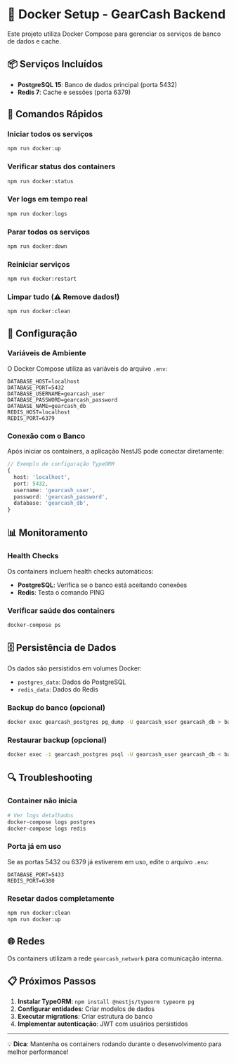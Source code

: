 # 🐳 Docker Setup - GearCash Backend

Este projeto utiliza Docker Compose para gerenciar os serviços de banco de dados e cache.

## 📦 Serviços Incluídos

- **PostgreSQL 15**: Banco de dados principal (porta 5432)
- **Redis 7**: Cache e sessões (porta 6379)

## 🚀 Comandos Rápidos

### Iniciar todos os serviços
```bash
npm run docker:up
```

### Verificar status dos containers
```bash
npm run docker:status
```

### Ver logs em tempo real
```bash
npm run docker:logs
```

### Parar todos os serviços
```bash
npm run docker:down
```

### Reiniciar serviços
```bash
npm run docker:restart
```

### Limpar tudo (⚠️ Remove dados!)
```bash
npm run docker:clean
```

## 🔧 Configuração

### Variáveis de Ambiente
O Docker Compose utiliza as variáveis do arquivo `.env`:

```env
DATABASE_HOST=localhost
DATABASE_PORT=5432
DATABASE_USERNAME=gearcash_user
DATABASE_PASSWORD=gearcash_password
DATABASE_NAME=gearcash_db
REDIS_HOST=localhost
REDIS_PORT=6379
```

### Conexão com o Banco
Após iniciar os containers, a aplicação NestJS pode conectar diretamente:

```typescript
// Exemplo de configuração TypeORM
{
  host: 'localhost',
  port: 5432,
  username: 'gearcash_user',
  password: 'gearcash_password',
  database: 'gearcash_db',
}
```

## 📊 Monitoramento

### Health Checks
Os containers incluem health checks automáticos:
- **PostgreSQL**: Verifica se o banco está aceitando conexões
- **Redis**: Testa o comando PING

### Verificar saúde dos containers
```bash
docker-compose ps
```

## 🗄️ Persistência de Dados

Os dados são persistidos em volumes Docker:
- `postgres_data`: Dados do PostgreSQL
- `redis_data`: Dados do Redis

### Backup do banco (opcional)
```bash
docker exec gearcash_postgres pg_dump -U gearcash_user gearcash_db > backup.sql
```

### Restaurar backup (opcional)
```bash
docker exec -i gearcash_postgres psql -U gearcash_user gearcash_db < backup.sql
```

## 🔍 Troubleshooting

### Container não inicia
```bash
# Ver logs detalhados
docker-compose logs postgres
docker-compose logs redis
```

### Porta já em uso
Se as portas 5432 ou 6379 já estiverem em uso, edite o arquivo `.env`:
```env
DATABASE_PORT=5433
REDIS_PORT=6380
```

### Resetar dados completamente
```bash
npm run docker:clean
npm run docker:up
```

## 🌐 Redes

Os containers utilizam a rede `gearcash_network` para comunicação interna.

## 📋 Próximos Passos

1. **Instalar TypeORM**: `npm install @nestjs/typeorm typeorm pg`
2. **Configurar entidades**: Criar modelos de dados
3. **Executar migrations**: Criar estrutura do banco
4. **Implementar autenticação**: JWT com usuários persistidos

---

💡 **Dica**: Mantenha os containers rodando durante o desenvolvimento para melhor performance!
